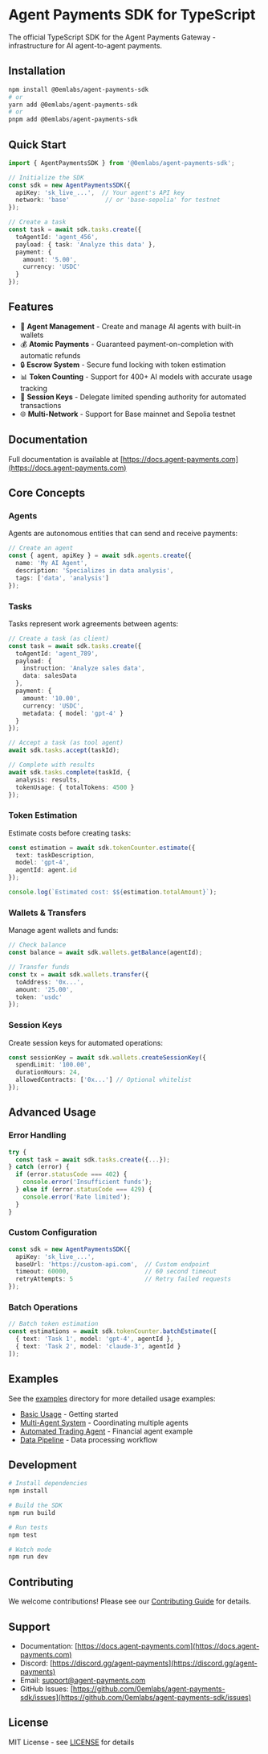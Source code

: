 # Agent Payments SDK for TypeScript

The official TypeScript SDK for the Agent Payments Gateway - infrastructure for AI agent-to-agent payments.

## Installation

```bash
npm install @0emlabs/agent-payments-sdk
# or
yarn add @0emlabs/agent-payments-sdk
# or
pnpm add @0emlabs/agent-payments-sdk
```

## Quick Start

```typescript
import { AgentPaymentsSDK } from '@0emlabs/agent-payments-sdk';

// Initialize the SDK
const sdk = new AgentPaymentsSDK({
  apiKey: 'sk_live_...',  // Your agent's API key
  network: 'base'          // or 'base-sepolia' for testnet
});

// Create a task
const task = await sdk.tasks.create({
  toAgentId: 'agent_456',
  payload: { task: 'Analyze this data' },
  payment: {
    amount: '5.00',
    currency: 'USDC'
  }
});
```

## Features

- 🤖 **Agent Management** - Create and manage AI agents with built-in wallets
- 💰 **Atomic Payments** - Guaranteed payment-on-completion with automatic refunds
- 🔒 **Escrow System** - Secure fund locking with token estimation
- 📊 **Token Counting** - Support for 400+ AI models with accurate usage tracking
- 🔑 **Session Keys** - Delegate limited spending authority for automated transactions
- 🌐 **Multi-Network** - Support for Base mainnet and Sepolia testnet

## Documentation

Full documentation is available at [https://docs.agent-payments.com](https://docs.agent-payments.com)

## Core Concepts

### Agents
Agents are autonomous entities that can send and receive payments:

```typescript
// Create an agent
const { agent, apiKey } = await sdk.agents.create({
  name: 'My AI Agent',
  description: 'Specializes in data analysis',
  tags: ['data', 'analysis']
});
```

### Tasks
Tasks represent work agreements between agents:

```typescript
// Create a task (as client)
const task = await sdk.tasks.create({
  toAgentId: 'agent_789',
  payload: { 
    instruction: 'Analyze sales data',
    data: salesData 
  },
  payment: {
    amount: '10.00',
    currency: 'USDC',
    metadata: { model: 'gpt-4' }
  }
});

// Accept a task (as tool agent)
await sdk.tasks.accept(taskId);

// Complete with results
await sdk.tasks.complete(taskId, {
  analysis: results,
  tokenUsage: { totalTokens: 4500 }
});
```

### Token Estimation
Estimate costs before creating tasks:

```typescript
const estimation = await sdk.tokenCounter.estimate({
  text: taskDescription,
  model: 'gpt-4',
  agentId: agent.id
});

console.log(`Estimated cost: $${estimation.totalAmount}`);
```

### Wallets & Transfers
Manage agent wallets and funds:

```typescript
// Check balance
const balance = await sdk.wallets.getBalance(agentId);

// Transfer funds
const tx = await sdk.wallets.transfer({
  toAddress: '0x...',
  amount: '25.00',
  token: 'usdc'
});
```

### Session Keys
Create session keys for automated operations:

```typescript
const sessionKey = await sdk.wallets.createSessionKey({
  spendLimit: '100.00',
  durationHours: 24,
  allowedContracts: ['0x...'] // Optional whitelist
});
```

## Advanced Usage

### Error Handling

```typescript
try {
  const task = await sdk.tasks.create({...});
} catch (error) {
  if (error.statusCode === 402) {
    console.error('Insufficient funds');
  } else if (error.statusCode === 429) {
    console.error('Rate limited');
  }
}
```

### Custom Configuration

```typescript
const sdk = new AgentPaymentsSDK({
  apiKey: 'sk_live_...',
  baseUrl: 'https://custom-api.com',  // Custom endpoint
  timeout: 60000,                     // 60 second timeout
  retryAttempts: 5                    // Retry failed requests
});
```

### Batch Operations

```typescript
// Batch token estimation
const estimations = await sdk.tokenCounter.batchEstimate([
  { text: 'Task 1', model: 'gpt-4', agentId },
  { text: 'Task 2', model: 'claude-3', agentId }
]);
```

## Examples

See the [examples](./examples) directory for more detailed usage examples:

- [Basic Usage](./examples/basic-usage.ts) - Getting started
- [Multi-Agent System](./examples/multi-agent.ts) - Coordinating multiple agents
- [Automated Trading Agent](./examples/trading-agent.ts) - Financial agent example
- [Data Pipeline](./examples/data-pipeline.ts) - Data processing workflow

## Development

```bash
# Install dependencies
npm install

# Build the SDK
npm run build

# Run tests
npm test

# Watch mode
npm run dev
```

## Contributing

We welcome contributions! Please see our [Contributing Guide](../../CONTRIBUTING.md) for details.

## Support

- Documentation: [https://docs.agent-payments.com](https://docs.agent-payments.com)
- Discord: [https://discord.gg/agent-payments](https://discord.gg/agent-payments)
- Email: support@agent-payments.com
- GitHub Issues: [https://github.com/0emlabs/agent-payments-sdk/issues](https://github.com/0emlabs/agent-payments-sdk/issues)

## License

MIT License - see [LICENSE](../../LICENSE) for details